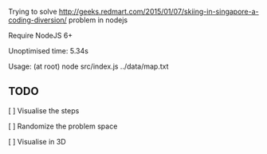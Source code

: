 Trying to solve http://geeks.redmart.com/2015/01/07/skiing-in-singapore-a-coding-diversion/ problem in nodejs

Require NodeJS 6+

Unoptimised time: 5.34s

Usage: (at root) node src/index.js ../data/map.txt

## TODO

[ ] Visualise the steps

[ ] Randomize the problem space

[ ] Visualise in 3D

